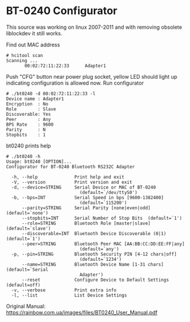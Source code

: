 # BT-0240 Configurator

This source was working on linux 2007-2011
and with removing obsolete liblockdev it still works.

Find out MAC address

    # hcitool scan
    Scanning ...
           00:02:72:11:22:33      Adapter1

Push "CFG" button near power plug socket, 
yellow LED should light up indicating
configuration is allowed now.
Run configurator

    # ./bt0240 -d 00:02:72:11:22:33 -l
    Device name : Adapter1
    Encryption  : No
    Role        : Slave
    Discoverable: Yes
    Peer        : Any
    BPS Rate    : 9600
    Parity      : N
    Stopbits    : 1

bt0240 prints help

    # ./bt0240 -h
    Usage: bt0240 [OPTION]...
    Configurator for BT-0240 Bluetooth RS232C Adapter

      -h, --help              Print help and exit
      -V, --version           Print version and exit
      -d, --device=STRING     Serial Device or MAC of BT-0240
                                (default=`/dev/ttyS0')
      -b, --bps=INT           Serial Speed in bps [9600-1382400]
                                (default=`115200')
          --parity=STRING     Serial Parity [none|even|odd]  (default=`none')
          --stopbits=INT      Serial Number of Stop Bits  (default=`1')
          --role=STRING       Bluetooth Role [master|slave]  (default=`slave')
          --discoverable=INT  Bluetooth Device Discoverable (0|1)  (default=`1')
          --peer=STRING       Bluetooth Peer MAC [AA:BB:CC:DD:EE:FF|any]
                                (default=`any')
      -p, --pin=STRING        Bluetooth Security PIN [4-12 chars|off]
                                (default=`1234')
          --name=STRING       Bluetooth Device Name [1-31 chars]  (default=`Serial
                                Adapter')
          --reset             Configure Device to Default Settings  (default=off)
      -v, --verbose           Print extra info
      -l, --list              List Device Settings

Original Manual: https://rainbow.com.ua/images/files/BT0240_User_Manual.pdf
